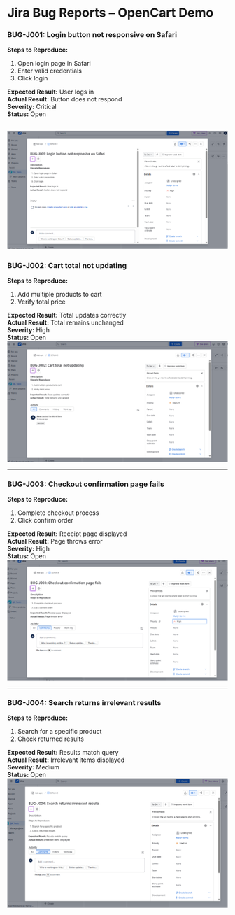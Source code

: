# Jira Bug Reports – OpenCart Demo

### BUG-J001: Login button not responsive on Safari
**Steps to Reproduce:**  
1. Open login page in Safari  
2. Enter valid credentials  
3. Click login  

**Expected Result:** User logs in  
**Actual Result:** Button does not respond  
**Severity:** Critical  
**Status:** Open  

![Jira Screenshot](../Screenshots/Jira/login.png)  
---

### BUG-J002: Cart total not updating
**Steps to Reproduce:**  
1. Add multiple products to cart  
2. Verify total price  

**Expected Result:** Total updates correctly  
**Actual Result:** Total remains unchanged  
**Severity:** High  
**Status:** Open  
![Jira Screenshot](../Screenshots/Jira/cart.png)  

---

### BUG-J003: Checkout confirmation page fails
**Steps to Reproduce:**  
1. Complete checkout process  
2. Click confirm order  

**Expected Result:** Receipt page displayed  
**Actual Result:** Page throws error  
**Severity:** High  
**Status:** Open  
![Jira Screenshot](../Screenshots/Jira/checkout.png)  

---

### BUG-J004: Search returns irrelevant results
**Steps to Reproduce:**  
1. Search for a specific product  
2. Check returned results  

**Expected Result:** Results match query  
**Actual Result:** Irrelevant items displayed  
**Severity:** Medium  
**Status:** Open
![Jira Screenshot](../Screenshots/Jira/search.png)  
